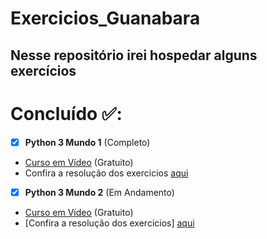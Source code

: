 # Exercicios_Guanabara

## Nesse repositório irei hospedar alguns exercícios

# Concluído ✅:

- [x] **Python 3 Mundo 1** (Completo)
- [Curso em Vídeo](https://www.cursoemvideo.com/) (Gratuito)
- Confira a resolução dos exercicios [aqui](https://github.com/Victor-Hck/Exercicios_Guanabara/tree/main/exercicios_mundo_1)

- [x] **Python 3 Mundo 2** (Em Andamento)
- [Curso em Vídeo](https://www.cursoemvideo.com/) (Gratuito)
- [Confira a resolução dos exercicios] [aqui](https://github.com/Victor-Hck/Exercicios_Guanabara/tree/main/exercicios_mundo_2)
